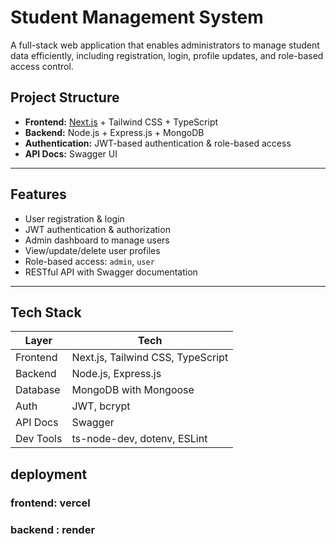 #  Student Management System

A full-stack web application that enables administrators to manage student data efficiently, including registration, login, profile updates, and role-based access control.

##  Project Structure

- **Frontend:** [Next.js](https://nextjs.org/) + Tailwind CSS + TypeScript
- **Backend:** Node.js + Express.js + MongoDB
- **Authentication:** JWT-based authentication & role-based access
- **API Docs:** Swagger UI

---

##  Features

- User registration & login
- JWT authentication & authorization
- Admin dashboard to manage users
- View/update/delete user profiles
- Role-based access: `admin`, `user`
- RESTful API with Swagger documentation

---

## Tech Stack

| Layer       | Tech                          |
|-------------|-------------------------------|
| Frontend    | Next.js, Tailwind CSS, TypeScript |
| Backend     | Node.js, Express.js           |
| Database    | MongoDB with Mongoose         |
| Auth        | JWT, bcrypt                   |
| API Docs    | Swagger                       |
| Dev Tools   | ts-node-dev, dotenv, ESLint   |


## deployment

### frontend: vercel
### backend : render


